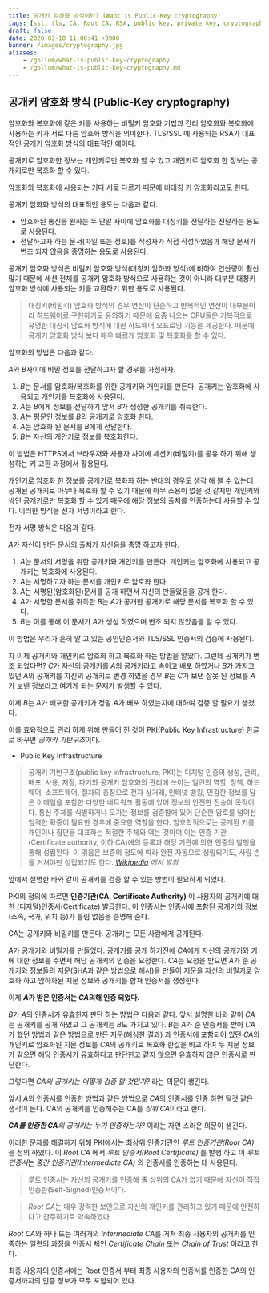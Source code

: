 ```yaml
---
title: 공개키 암하화 방식이란? (Waht is Public-Key cryptography)
tags: [ssl, tls, CA, Root CA, RSA, public key, private key, cryptography, 공개키, 공개키]
draft: false
date: 2020-03-10 11:00:41 +0900
banner: /images/cryptography.jpg
aliases:
    - /gollum/what-is-public-key-cryptography
    - /gollum/what-is-public-key-cryptography.md
---
```


## 공개키 암호화 방식 (Public-Key cryptography)

암호화와 복호화에 같은 키를 사용하는 비밀키 암호화 기법과 간리 암호화와 복호화에 사용하는 키가 서로 다른 암호화 방식을 의미한다. TLS/SSL 에 사용되는 RSA가  대표적인 공개키 암호화 방식의 대표적인 예이다.  

공개키로 암호화한 정보는 개인키로만 복호화 할 수 있고 개인키로 암호화 한 정보는 공개키로만 복호화 할 수 있다. 

암호화와 복호화에 사용되는 키다 서로 다르기 때문에 비대칭 키 암호화라고도 한다. 

공개키 암화화 방식의 대표적인 용도는 다음과 같다. 

* 암호화된 통신을 원하는 두 단말 사이에 암호화를 대칭키를 전달하는 전달하는 용도로 사용된다.
* 전달하고자 하는 문서(파일 또는 정보)를 작성자가 직접 작성하였음과 해당 문서가 변조 되지 않음을 증명하는 용도로 사용된다.


공개키 암호화 방식은 비밀키 암호화 방식(대칭키 암하화 방식)에 비하여 연산량이 훨신 많기 때문에 세션 전체를 공개키 암호화 방식으로 사용하는 것이 아니라 대부분 대칭키 암호화 방식에 사용되는 키를 교환하기 위한 용도로 사용된다. 

> 대칭키(비밀키) 암호화 방식의 경우 연산이 단순하고 반복적인 연산이 대부분이라 하드웨어로 구현하기도 용의하기 때문에 요즘 나오는 CPU들은 기복적으로 유명한 대칭키 암호화 방식에 대한 하드웨어 오프로딩 기능을 제공한다. 때문에 공개키 암호화 방식 보다 매우 빠르게 암호화 및 복호화를 할 수 있다. 


암호화의 방법은 다음과 같다. 

*A*와 *B*사이에 비밀 정보를 전달하고자 할 경우를 가정하자.

1. *B*는 문서를 암호화/복호화를 위한 공개키와 개인키를 만든다. 공개키는 암호화에 사용되고 개인키를 복호화에 사용된다. 
2. *A*는 *B*에게 정보를 전달하기 앞서 *B*가 생성한 공개키를 취득한다. 
3. *A*는 평문인 정보를 *B*의 공개키로 암호화 한다. 
4. *A*는 암호화 된 문서를 *B*에게 전달한다. 
5. *B*는 자신의 개안키로 정보를 복호화한다.

이 방법은 HTTPS에서 브라우저와 사용자 사이에 세션키(비밀키)를 공유 하기 위해 생성하는 키 교환 과정에서 활용된다. 


개인키로 암호화 한 정보를 공개키로 복화화 하는 반대의 경우도 생각 해 볼 수 있는데 공개된 공개키로 아무나 복호화 할 수 있기 때문에 아무 소용이 없을 것 같지만 개인키와 쌍인 공개키로만 복호화 할 수 있기 때문에 해당 정보의 출처를 인증하는데 사용할 수 있다. 이러한 방식을 전자 서명이라고 한다. 

전자 서명 방식은 다음과 같다. 

*A*가 자신이 만든 문서의 출처가 자신음을 증명 하고자 한다. 

1. *A*는 문서의 서명을 위한 공개키와 개인키를 만든다. 개인키는 암호화에 사용되고 공개키는 복호화에 사용된다. 
2. *A*는 서명하고자 하는 문서를 개인키로 암호화 한다.
3. *A*는 서명된(암호화된)문서를 공개 하면서 자신의 만들었음을 공개 한다. 
4. *A*가 서명한 문서를 취득한 *B*는 *A*가 공개한 공개키로 해당 문서를 복호화 할 수 있다. 
5. *B*는 이를 통해 이 문서가 *A*가 생성 하였으며 변조 되지 않았음을 알 수 있다.

이 방법은 우리가 흔히 알 고 있는 공인인증서와 TLS/SSL 인증서의 검증에 사용된다.


자 이제 공개키와 개인키로 암호화 하고 복호화 하는 방법을 알았다. 
그런데 공개키가 변조 되었다면? *C*가 자신의 공개키를 *A*의 공개키라고 속이고 배포 하였거나 *B*가 가지고 있던 *A*의 공개키를 자신의 공개키로 변경 하였을 경우 *B*는 *C*가 보낸 잘못 된 정보를 *A*가 보낸 정보라고 여기게 되는 문제가 발생할 수 있다. 

이제 *B*는 *A*가 배포한 공개키가 정말 *A*가 배포 하였는지에 대하여 검증 할 필요가 생겼다. 

이를 효육적으로 관리 하게 위해 만들어 진 것이 PKI(Public Key Infrastructure) 한글로 바꾸면 *공개키 기반구조*이다. 


* Public Key Infrastructure

> 공개키 기반구조(public key infrastructure, PKI)는 디지털 인증의 생성, 관리, 배포, 사용, 저장, 파기와 공개키 암호화의 관리에 쓰이는 일련의 역할, 정책, 하드웨어, 소프트웨어, 절차의 총칭으로 전자 상거래, 인터넷 뱅킹, 민감한 정보를 담은 이메일을 포함한 다양한 네트워크 활동에 있어 정보의 안전한 전송이 목적이다. 통신 주체를 식별하거나 오가는 정보를 검증함에 있어 단순한 암호를 넘어선 엄격한 확증이 필요한 경우에 중요한 역할을 한다. 암호학적으로는 공개된 키를 개인이나 집단을 대표하는 적절한 주체와 엮는 것이며 이는 인증 기관(Certificate authority, 이하 CA)에의 등록과 해당 기관에 의한 인증의 발행을 통해 성립된다. 이 엮음은 보증의 정도에 따라 완전 자동으로 성립되기도, 사람 손을 거쳐야만 성립되기도 한다. *[Wikipedia](https://ko.wikipedia.org/wiki/%EA%B3%B5%EA%B0%9C_%ED%82%A4_%EA%B8%B0%EB%B0%98_%EA%B5%AC%EC%A1%B0) 에서 발최*

앞에서 설명한 바와 같이 공개키를 검증 할 수 있는 방법이 필요하게 되었다. 

PKI의 정의에 따르면 **인증기관(CA, Certificate Authority)** 이 사용자의 공개키에 대한 (디지털)인증서(Certificate) 발급한다. 이 인증서는 인증서에 포함된 공개키와 정보(소속, 국가, 위치 등)가 틀림 없음을 증명해 준다.

CA는 공개키와 비밀키를 만든다. 공개키는 모든 사람에게 공개된다. 

*A*가 공개키와 비밀키를 만들었다. 공개키를 공개 하기전에 *CA*에게 자신의 공개키와 키에 대한 정보를 주면서 해당 공개키의 인증을 요청한다. *CA*는 요청을 받으면 *A*가 준 공개키와 정보들의 지문(SHA과 같은 방법으로 해시)을 만들어 지문을 자신의 비밀키로 암호화 하고 암하화된 지문 정보와 공개키를 합쳐 인증서를 생성한다.  

이제 ***A*가 받은 인증서는 *CA*의해 인증 되었다.**

*B*가 *A*의 인증서가 유효한지 판단 하는 방법은 다음과 같다. 앞서 설명한 바와 같이 *CA*는 공개키를 공개 하였고 그 공개키는 *B*도 가지고 있다. *B*는 *A*가 준 인증서를 받아 *CA*가 했던 방법과 같은 방법으로 만든 지문(해싱한 결과) 과 인증서에 포함되어 있던 *CA*의 개인키로 암호화된 지문 정보를 *CA*의 공개키로 복호화 한값을 비교 하여 두 지문 정보가 같으면 해당 인증서가 유효하다고 판단한고 같지 않으면 유효하지 않은 인증서로 판단한다. 

그렇다면 *CA의 공개키는 어떻게 검증 할 것인가?* 라는 의문이 생긴다. 

앞서 *A*의 인증서를 인증한 방법과 같은 방법으로 *CA*의 인증서를 인증 하면 될것 같은 생각이 든다. CA의 공개키를 인증해주는 CA를 *상위 CA*이라고 한다. 

***CA를 인증한 CA**의 공개키는 누가 인증하는가?* 이라는 자연 스러운 의문이 생긴다.

이러한 문제를 해결하기 위해 PKI에서는 최상위 인증기관인 *루트 인증기관(Root CA)* 을 정의 하였다. 이 *Root CA* 에서 *루트 인증서(Root Certificate)* 를 발행 하고 이 *루트 인증서*는 *중간 인증기관(Intermediate CA)* 의 인증서를 인증하는 데 사용된다. 

> 루트 인증서는 자신의 공개키를 인증해 줄 상위의 CA가 없기 때문에 자신이 직접 인증한(Self-Signed)인증서이다. 

> *Root CA*는 매우 강력한 보안으로 자신의 개인키를 관리하고 있기 때문에 안전하다고 간주하기로 약속하였다.

*Root CA*와 하나 또는 여러개의 *Intermediate CA*를 거쳐 최종 사용자의 공개키를 인증하는 일련의 과정을 인증서 체인 *Certificate Chain* 또는 *Chain of Trust* 이라고 한다. 

최종 사용자의 인증서에는 Root 인증서 부터 최종 사용자의 인증서를 인증한 CA의 인증서까지의 인증 정보가 모두 포함되어 있다. 